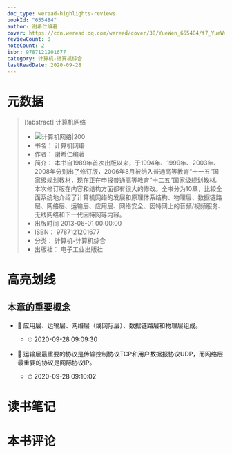 ```yaml
---
doc_type: weread-highlights-reviews
bookId: "655484"
author: 谢希仁编著
cover: https://cdn.weread.qq.com/weread/cover/38/YueWen_655484/t7_YueWen_655484.jpg
reviewCount: 0
noteCount: 2
isbn: 9787121201677
category: 计算机-计算机综合
lastReadDate: 2020-09-28
---
```

# 元数据
> [!abstract] 计算机网络
> - ![ 计算机网络|200](https://cdn.weread.qq.com/weread/cover/38/YueWen_655484/t7_YueWen_655484.jpg)
> - 书名： 计算机网络
> - 作者： 谢希仁编著
> - 简介： 本书自1989年首次出版以来，于1994年、1999年、2003年、2008年分别出了修订版，2006年8月被纳入普通高等教育“十一五”国家级规划教材，现在正在申报普通高等教育“十二五”国家级规划教材。本次修订版在内容和结构方面都有很大的修改。全书分为10章，比较全面系统地介绍了计算机网络的发展和原理体系结构、物理层、数据链路层、网络层、运输层、应用层、网络安全、因特网上的音频/视频服务、无线网络和下一代因特网等内容。
> - 出版时间 2013-06-01 00:00:00
> - ISBN： 9787121201677
> - 分类： 计算机-计算机综合
> - 出版社： 电子工业出版社

# 高亮划线

## 本章的重要概念


- 📌 应用层、运输层、网络层（或网际层）、数据链路层和物理层组成。 
    - ⏱ 2020-09-28 09:09:30 

- 📌 运输层最重要的协议是传输控制协议TCP和用户数据报协议UDP，而网络层最重要的协议是网际协议IP。 
    - ⏱ 2020-09-28 09:10:02 
# 读书笔记

# 本书评论
